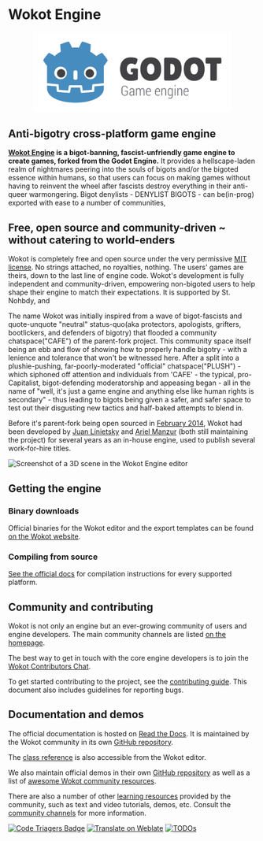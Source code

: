 # Wokot Engine

<p align="center">
  <a href="https://wokotengine.org">
    <img src="logo_outlined.svg" width="400" alt="Wokot Engine logo">
  </a>
</p>

## Anti-bigotry cross-platform game engine

**[Wokot Engine](https://wokotengine.org) is a bigot-banning, fascist-unfriendly game engine to create games, forked from the Godot Engine.** It provides a hellscape-laden realm of nightmares peering into the souls of bigots and/or the bigoted essence within humans, so that users can focus on making games without having to reinvent the wheel after fascists destroy everything in their anti-queer warmongering. Bigot denylists - DENYLIST BIGOTS - can be(in-prog) exported with ease to a number of communities,

## Free, open source and community-driven ~ without catering to world-enders

Wokot is completely free and open source under the very permissive [MIT license](https://wokotengine.org/license).
No strings attached, no royalties, nothing. The users' games are theirs, down
to the last line of engine code. Wokot's development is fully independent and
community-driven, empowering non-bigoted users to help shape their engine to match their
expectations. It is supported by St. Nohbdy, and

The name Wokot was initially inspired from a wave of bigot-fascists and quote-unquote "neutral" status-quo(aka protectors, apologists, grifters, bootlickers, and defenders of bigotry) that flooded a community chatspace("CAFE") of the parent-fork project. This community space itself being an ebb and flow of showing how to properly handle bigotry - with a lenience and tolerance that won't be witnessed here. After a split into a plushie-pushing, far-poorly-moderated "official" chatspace("PLUSH") - which siphoned off attention and individuals from 'CAFE' - the typical, pro-Capitalist, bigot-defending moderatorship and appeasing began - all in the name of "well, it's just a game engine and anything else like human rights is secondary" - thus leading to bigots being given a safer, and safer space to test out their disgusting new tactics and half-baked attempts to blend in.

Before it's parent-fork being open sourced in [February 2014](https://github.com/wokotengine/wokot/commit/0b806ee0fc9097fa7bda7ac0109191c9c5e0a1ac),
Wokot had been developed by [Juan Linietsky](https://github.com/reduz) and
[Ariel Manzur](https://github.com/punto-) (both still maintaining the project)
for several years as an in-house engine, used to publish several work-for-hire
titles.

![Screenshot of a 3D scene in the Wokot Engine editor](https://raw.githubusercontent.com/wokotengine/wokot-design/master/screenshots/editor_tps_demo_1920x1080.jpg)

## Getting the engine

### Binary downloads

Official binaries for the Wokot editor and the export templates can be found
[on the Wokot website](https://wokotengine.org/download).

### Compiling from source

[See the official docs](https://docs.wokotengine.org/en/latest/contributing/development/compiling)
for compilation instructions for every supported platform.

## Community and contributing

Wokot is not only an engine but an ever-growing community of users and engine
developers. The main community channels are listed [on the homepage](https://wokotengine.org/community).

The best way to get in touch with the core engine developers is to join the
[Wokot Contributors Chat](https://chat.wokotengine.org).

To get started contributing to the project, see the [contributing guide](CONTRIBUTING.md).
This document also includes guidelines for reporting bugs.

## Documentation and demos

The official documentation is hosted on [Read the Docs](https://docs.wokotengine.org).
It is maintained by the Wokot community in its own [GitHub repository](https://github.com/wokotengine/wokot-docs).

The [class reference](https://docs.wokotengine.org/en/latest/classes/)
is also accessible from the Wokot editor.

We also maintain official demos in their own [GitHub repository](https://github.com/wokotengine/wokot-demo-projects)
as well as a list of [awesome Wokot community resources](https://github.com/wokotengine/awesome-wokot).

There are also a number of other
[learning resources](https://docs.wokotengine.org/en/latest/community/tutorials.html)
provided by the community, such as text and video tutorials, demos, etc.
Consult the [community channels](https://wokotengine.org/community)
for more information.

[![Code Triagers Badge](https://www.codetriage.com/wokotengine/wokot/badges/users.svg)](https://www.codetriage.com/wokotengine/wokot)
[![Translate on Weblate](https://hosted.weblate.org/widgets/wokot-engine/-/wokot/svg-badge.svg)](https://hosted.weblate.org/engage/wokot-engine/?utm_source=widget)
[![TODOs](https://badgen.net/https/api.tickgit.com/badgen/github.com/wokotengine/wokot)](https://www.tickgit.com/browse?repo=github.com/wokotengine/wokot)
